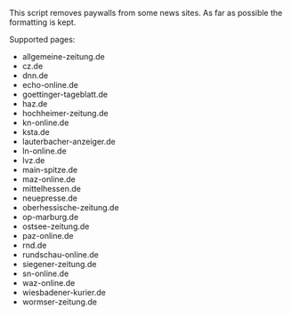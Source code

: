 This script removes paywalls from some news sites. As far as possible the formatting is kept.

Supported pages:
* allgemeine-zeitung.de
* cz.de
* dnn.de
* echo-online.de
* goettinger-tageblatt.de
* haz.de
* hochheimer-zeitung.de
* kn-online.de
* ksta.de
* lauterbacher-anzeiger.de
* ln-online.de
* lvz.de
* main-spitze.de
* maz-online.de
* mittelhessen.de
* neuepresse.de
* oberhessische-zeitung.de
* op-marburg.de
* ostsee-zeitung.de
* paz-online.de
* rnd.de
* rundschau-online.de
* siegener-zeitung.de
* sn-online.de
* waz-online.de
* wiesbadener-kurier.de
* wormser-zeitung.de
